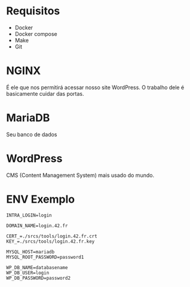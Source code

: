 # Requisitos
 - Docker
 - Docker compose
 - Make
 - Git

# NGINX
É ele que nos permitirá acessar nosso site WordPress. O trabalho dele é basicamente cuidar das portas.

# MariaDB
Seu banco de dados

# WordPress
CMS (Content Management System) mais usado do mundo.

# ENV Exemplo
```
INTRA_LOGIN=login

DOMAIN_NAME=login.42.fr

CERT_=./srcs/tools/login.42.fr.crt
KEY_=./srcs/tools/login.42.fr.key

MYSQL_HOST=mariadb
MYSQL_ROOT_PASSWORD=password1

WP_DB_NAME=databasename
WP_DB_USER=login
WP_DB_PASSWORD=password2
```